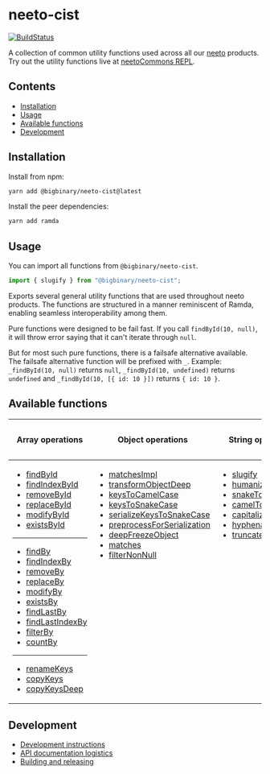 # neeto-cist

[![BuildStatus](https://neeto-engineering.neetoci.com/badges/neeto-cist/workflows/default.svg)](https://neeto-engineering.neetoci.com/projects/neeto-cist)

A collection of common utility functions used across all our
[neeto](https://neeto.com) products. Try out the utility functions live at
[neetoCommons REPL](https://neeto-cist.neeto.com/).

## Contents
  - [Installation](#installation)
  - [Usage](#usage)
  - [Available functions](#available-functions)
  - [Development](#development)

## Installation

Install from npm:

```bash
yarn add @bigbinary/neeto-cist@latest
```

Install the peer dependencies:

```bash
yarn add ramda
```

## Usage

You can import all functions from `@bigbinary/neeto-cist`.

```js
import { slugify } from "@bigbinary/neeto-cist";
```

Exports several general utility functions that are used throughout neeto
products. The functions are structured in a manner reminiscent of Ramda,
enabling seamless interoperability among them.

Pure functions were designed to be fail fast. If you call `findById(10, null)`,
it will throw error saying that it can't iterate through `null`.

But for most such pure functions, there is a failsafe alternative available. The
failsafe alternative function will be prefixed with `_`. Example:
`_findById(10, null)` returns `null`, `_findById(10, undefined)` returns
`undefined` and `_findById(10, [{ id: 10 }])` returns `{ id: 10 }`.

## Available functions

<table>
<thead>
<tr>
<th>

Array operations

</th>
<th>

Object operations

</th>
<th>

String operations

</th>
<th>

General utility functions

</th>
</tr>
</thead>
<tbody>
<tr>
<td style="vertical-align: top;">

- [findById](docs/pure/arrays/findById.md)
- [findIndexById](docs/pure/arrays/findIndexById.md)
- [removeById](docs/pure/arrays/removeById.md)
- [replaceById](docs/pure/arrays/replaceById.md)
- [modifyById](docs/pure/arrays/modifyById.md)
- [existsById](docs/pure/arrays/existsById.md)

---

- [findBy](docs/pure/arrays/findBy.md)
- [findIndexBy](docs/pure/arrays/findIndexBy.md)
- [removeBy](docs/pure/arrays/removeBy.md)
- [replaceBy](docs/pure/arrays/replaceBy.md)
- [modifyBy](docs/pure/arrays/modifyBy.md)
- [existsBy](docs/pure/arrays/existsBy.md)
- [findLastBy](docs/pure/arrays/findLastBy.md)
- [findLastIndexBy](docs/pure/arrays/findLastIndexBy.md)
- [filterBy](docs/pure/arrays/filterBy.md)
- [countBy](docs/pure/arrays/countBy.md)

---

- [renameKeys](docs/pure/arrays/renameKeys.md)
- [copyKeys](docs/pure/arrays/copyKeys.md)
- [copyKeysDeep](docs/pure/arrays/copyKeysDeep.md)

</td>
<td  style="vertical-align: top;">

- [matchesImpl](docs/pure/objects/matchesImpl.md)
- [transformObjectDeep](docs/pure/objects/transformObjectDeep.md)
- [keysToCamelCase](docs/pure/objects/keysToCamelCase.md)
- [keysToSnakeCase](docs/pure/objects/keysToSnakeCase.md)
- [serializeKeysToSnakeCase](docs/pure/objects/serializeKeysToSnakeCase.md)
- [preprocessForSerialization](docs/pure/objects/preprocessForSerialization.md)
- [deepFreezeObject](docs/pure/objects/deepFreezeObject.md)
- [matches](docs/pure/objects/matches.md)
- [filterNonNull](docs/pure/objects/filterNonNull.md)

</td>
<td  style="vertical-align: top;">

- [slugify](docs/pure/strings/slugify.md)
- [humanize](docs/pure/strings/humanize.md)
- [snakeToCamelCase](docs/pure/strings/snakeToCamelCase.md)
- [camelToSnakeCase](docs/pure/strings/camelToSnakeCase.md)
- [capitalize](docs/pure/strings/capitalize.md)
- [hyphenate](docs/pure/strings/hyphenate.md)
- [truncate](docs/pure/strings/truncate.md)

</td>
<td  style="vertical-align: top;">

- [nullSafe](docs/pure/general/nullSafe.md)
- [noop](docs/pure/general/noop.md)
- [toLabelAndValue](docs/pure/general/toLabelAndValue.md)
- [getRandomInt](docs/pure/general/getRandomInt.md)
- [randomPick](docs/pure/general/randomPick.md)
- [dynamicArray](docs/pure/general/dynamicArray.md)
- [isNotEmpty](docs/pure/general/isNotEmpty.md)
- [isNot (notEquals)](docs/pure/general/isNot.md)
- [isNotPresent](docs/pure/general/isNotPresent.md)
- [isPresent](docs/pure/general/isPresent.md)
- [isNotEqualDeep (alias notEqualsDeep)](docs/pure/general/isNotEqualDeep.md)
- [modifyWithImmer](docs/pure/general/modifyWithImmer.md)
</td>
<tr>
</tbody>
</table>

## Development

- [Development instructions](./docs/general/development-instructions.md)
- [API documentation logistics](./docs/general/api-documentation-logistics.md)
- [Building and releasing](./docs/general/building-and-releasing.md)
